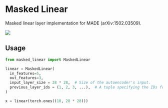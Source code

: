 # Masked Linear

Masked linear layer implementation for MADE (arXiv:1502.03509).

![](https://i.ibb.co/ysq0P1w/made.png)

## Usage

```python
from masked_linear import MaskedLinear

linear = MaskedLinear(
  in_features=5,
  out_features=3,
  input_layer_size = 28 * 28,  # Size of the autoencoder's input.
  previous_layer_ids = (1, 2, 3, ...),  # A tuple specifying the IDs for each unit of the previous layer.
)

x = linear(torch.ones((10, 28 * 28)))
```
